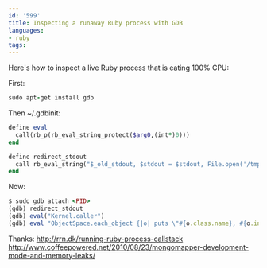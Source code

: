 ```yaml
---
id: '599'
title: Inspecting a runaway Ruby process with GDB
languages:
- ruby
tags:
---
```

Here's how to inspect a live Ruby process that is eating 100% CPU:

First:


```ruby
sudo apt-get install gdb
```
    

Then ~/.gdbinit:


```ruby
define eval
  call(rb_p(rb_eval_string_protect($arg0,(int*)0)))
end

define redirect_stdout
  call rb_eval_string("$_old_stdout, $stdout = $stdout, File.open('/tmp/ruby-debug.' + Process.pid.to_s, 'a'); $stdout.sync = true")
end
```
    

Now:


```ruby
$ sudo gdb attach <PID>
(gdb) redirect_stdout
(gdb) eval("Kernel.caller")
(gdb) eval "ObjectSpace.each_object {|o| puts \"#{o.class.name}, #{o.inspect} -- #{o.object_id}\" unless o.is_a?(String) }; puts '----'"
```
    

Thanks:
http://rrn.dk/running-ruby-process-callstack
http://www.coffeepowered.net/2010/08/23/mongomapper-development-mode-and-memory-leaks/

